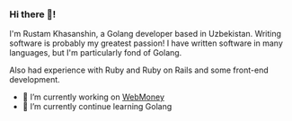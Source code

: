 ### Hi there 👋!

I'm Rustam Khasanshin, a Golang developer based in Uzbekistan. Writing software is probably my greatest passion! I have written software in many languages, but I'm particularly fond of Golang. 

Also had experience with Ruby and Ruby on Rails and some front-end development. 

- 🔭 I’m currently working on [WebMoney](https://web.money)
- 🌱 I’m currently continue learning Golang